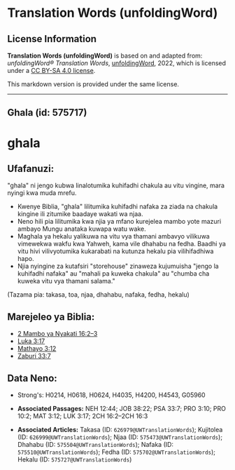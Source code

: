 # Translation Words (unfoldingWord)

## License Information

**Translation Words (unfoldingWord)** is based on and adapted from: _unfoldingWord® Translation Words_, [unfoldingWord](https://unfoldingword.org/utw), 2022, which is licensed under a [CC BY-SA 4.0 license](https://creativecommons.org/licenses/by-sa/4.0/legalcode.en).

This markdown version is provided under the same license.



--------------------------------

## Ghala (id: 575717)

ghala
=====

Ufafanuzi:
----------

"ghala" ni jengo kubwa linalotumika kuhifadhi chakula au vitu vingine, mara nyingi kwa muda mrefu.

* Kwenye Biblia, "ghala" lilitumika kuhifadhi nafaka za ziada na chakula kingine ili zitumike baadaye wakati wa njaa.
* Neno hili pia lilitumika kwa njia ya mfano kurejelea mambo yote mazuri ambayo Mungu anataka kuwapa watu wake.
* Maghala ya hekalu yalikuwa na vitu vya thamani ambavyo vilikuwa vimewekwa wakfu kwa Yahweh, kama vile dhahabu na fedha. Baadhi ya vitu hivi vilivyotumika kukarabati na kutunza hekalu pia vilihifadhiwa hapo.
* Njia nyingine za kutafsiri "storehouse" zinaweza kujumuisha "jengo la kuhifadhi nafaka" au "mahali pa kuweka chakula" au "chumba cha kuweka vitu vya thamani salama."

(Tazama pia: takasa, toa, njaa, dhahabu, nafaka, fedha, hekalu)

Marejeleo ya Biblia:
--------------------

* [2 Mambo ya Nyakati 16:2–3](https://ref.ly/2Chr16:2-2Chr16:3)
* [Luka 3:17](https://ref.ly/Luke3:17)
* [Mathayo 3:12](https://ref.ly/Matt3:12)
* [Zaburi 33:7](https://ref.ly/Ps33:7)

Data Neno:
----------

* Strong's: H0214, H0618, H0624, H4035, H4200, H4543, G05960

* **Associated Passages:** NEH 12:44; JOB 38:22; PSA 33:7; PRO 3:10; PRO 10:2; MAT 3:12; LUK 3:17; 2CH 16:2–2CH 16:3
* **Associated Articles:** Takasa (ID: `626979@UWTranslationWords`); Kujitolea (ID: `626999@UWTranslationWords`); Njaa (ID: `575473@UWTranslationWords`); Dhahabu (ID: `575504@UWTranslationWords`); Nafaka (ID: `575510@UWTranslationWords`); Fedha (ID: `575702@UWTranslationWords`); Hekalu (ID: `575727@UWTranslationWords`)

